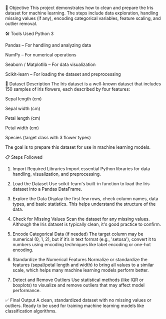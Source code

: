 🎯 Objective
This project demonstrates how to clean and prepare the Iris dataset for machine learning. The steps include data exploration, handling missing values (if any), encoding categorical variables, feature scaling, and outlier removal.

🛠️ Tools Used
Python 3

Pandas – For handling and analyzing data

NumPy – For numerical operations

Seaborn / Matplotlib – For data visualization

Scikit-learn – For loading the dataset and preprocessing

📂 Dataset Description
The Iris dataset is a well-known dataset that includes 150 samples of iris flowers, each described by four features:

Sepal length (cm)

Sepal width (cm)

Petal length (cm)

Petal width (cm)

Species (target class with 3 flower types)

The goal is to prepare this dataset for use in machine learning models.

📋 Steps Followed
1. Import Required Libraries
Import essential Python libraries for data handling, visualization, and preprocessing.

2. Load the Dataset
Use scikit-learn's built-in function to load the Iris dataset into a Pandas DataFrame.

3. Explore the Data
Display the first few rows, check column names, data types, and basic statistics. This helps understand the structure of the data.

4. Check for Missing Values
Scan the dataset for any missing values. Although the Iris dataset is typically clean, it's good practice to confirm.

5. Encode Categorical Data (if needed)
The target column may be numerical (0, 1, 2), but if it’s in text format (e.g., 'setosa'), convert it to numbers using encoding techniques like label encoding or one-hot encoding.

6. Standardize the Numerical Features
Normalize or standardize the features (sepal/petal length and width) to bring all values to a similar scale, which helps many machine learning models perform better.

7. Detect and Remove Outliers
Use statistical methods (like IQR or boxplots) to visualize and remove outliers that may affect model performance.

✅ Final Output
A clean, standardized dataset with no missing values or outliers.
Ready to be used for training machine learning models like classification algorithms.
